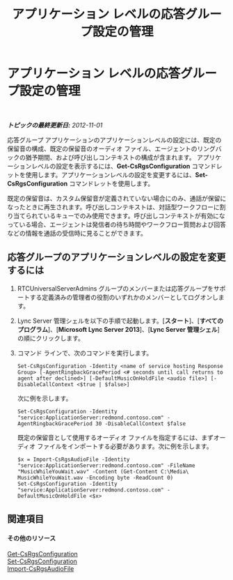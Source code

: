 ﻿---
title: アプリケーション レベルの応答グループ設定の管理
TOCTitle: アプリケーション レベルの応答グループ設定の管理
ms:assetid: aab749a1-fa2d-4ce8-a6c6-ebcfa37ce02a
ms:mtpsurl: https://technet.microsoft.com/ja-jp/library/JJ721843(v=OCS.15)
ms:contentKeyID: 49887094
ms.date: 05/19/2016
mtps_version: v=OCS.15
ms.translationtype: HT
---

# アプリケーション レベルの応答グループ設定の管理

 

_**トピックの最終更新日:** 2012-11-01_

応答グループ アプリケーションのアプリケーションレベルの設定には、既定の保留音の構成、既定の保留音のオーディオ ファイル、エージェントのリングバックの猶予期間、および呼び出しコンテキストの構成が含まれます。 アプリケーションレベルの設定を表示するには、**Get-CsRgsConfiguration** コマンドレットを使用します。アプリケーションレベルの設定を変更するには、**Set-CsRgsConfiguration** コマンドレットを使用します。

既定の保留音は、カスタム保留音が定義されていない場合にのみ、通話が保留になったときに再生されます。呼び出しコンテキストは、対話型ワークフローに割り当てられているキューでのみ使用できます。呼び出しコンテキストが有効になっている場合、エージェントは発信者の待ち時間やワークフロー質問および回答などの情報を通話の受信時に見ることができます。

## 応答グループのアプリケーションレベルの設定を変更するには

1.  RTCUniversalServerAdmins グループのメンバーまたは応答グループをサポートする定義済みの管理者の役割のいずれかのメンバーとしてログオンします。

2.  Lync Server 管理シェルを以下の手順で起動します。\[**スタート**\]、\[**すべてのプログラム**\]、\[**Microsoft Lync Server 2013**\]、\[**Lync Server 管理シェル**\] の順にクリックします。

3.  コマンド ラインで、次のコマンドを実行します。
    
        Set-CsRgsConfiguration -Identity <name of service hosting Response Group> [-AgentRingbackGracePeriod <# seconds until call returns to agent after declined>] [-DefaultMusicOnHoldFile <audio file>] [-DisableCallContext <$true | $false>]
    
    次に例を示します。
    
        Set-CsRgsConfiguration -Identity "service:ApplicationServer:redmond.contoso.com" -AgentRingbackGracePeriod 30 -DisableCallContext $false
    
    既定の保留音として使用するオーディオ ファイルを指定するには、まずオーディオ ファイルをインポートする必要があります。次に例を示します。
    
        $x = Import-CsRgsAudioFile -Identity "service:ApplicationServer:redmond.contoso.com" -FileName "MusicWhileYouWait.wav" -Content (Get-Content C:\Media\ MusicWhileYouWait.wav -Encoding byte -ReadCount 0)
        Set-CsRgsConfiguration -Identity "service:ApplicationServer:redmond.contoso.com" -DefaultMusicOnHoldFile <$x>

## 関連項目

#### その他のリソース

[Get-CsRgsConfiguration](get-csrgsconfiguration.md)  
[Set-CsRgsConfiguration](set-csrgsconfiguration.md)  
[Import-CsRgsAudioFile](import-csrgsaudiofile.md)

